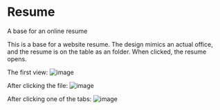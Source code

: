# Resume
A base for an online resume

This is a base for a website resume. The design mimics an actual office, and the resume is on the table as an folder. When clicked, the resume opens.

The first view:
![image](https://user-images.githubusercontent.com/122856834/228535842-4c77fa6d-c996-40b6-a209-112e55483fde.png)

After clicking the file:
![image](https://user-images.githubusercontent.com/122856834/228537645-db61b63c-957d-49d6-958b-0d6a3cbb2408.png)

After clicking one of the tabs:
![image](https://user-images.githubusercontent.com/122856834/228537413-57d84c4a-b2f1-4464-9776-3e8b9991d639.png)
